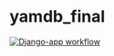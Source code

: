 # yamdb_final

[![Django-app workflow](https://github.com/kirill-nasonkin/yamdb_final/actions/workflows/yamdb_workflow.yml/badge.svg)](https://github.com/kirill-nasonkin/yamdb_final/actions/workflows/yamdb_workflow.yml)